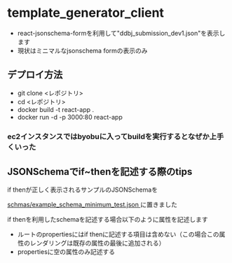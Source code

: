 # template_generator_client

- react-jsonschema-formを利用して"ddbj_submission_dev1.json"を表示します
- 現状はミニマルなjsonschema formの表示のみ

## デプロイ方法

- git clone <レポジトリ>
- cd <レポジトリ>
- docker build -t react-app .  
- docker run -d -p 3000:80 react-app

### ec2インスタンスではbyobuに入ってbuildを実行するとなぜか上手くいった


## JSONSchemaでif~thenを記述する際のtips

if thenが正しく表示されるサンプルのJSONSchemaを

[schmas/example_schema_minimum_test.json
](https://github.com/ddbj/template_generator_client/blob/main/schemas/example_schema_minimum_test.json)に置きました

if thenを利用したschemaを記述する場合以下のように属性を記述します
- ルートのpropertiesにはif thenに記述する項目は含めない（この場合この属性のレンダリングは既存の属性の最後に追加される）
- propertiesに空の属性のみ記述する
  
